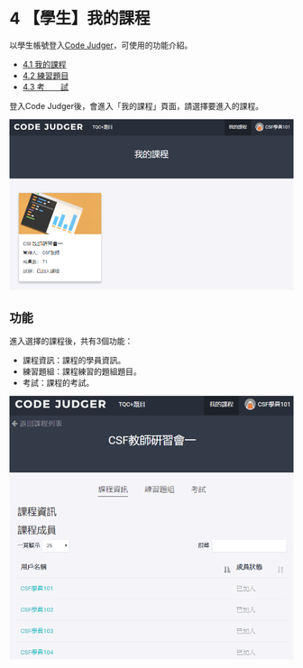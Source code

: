 # 4 【學生】我的課程

以學生帳號登入[Code Judger](http://www.codejudger.com)，可使用的功能介紹。

* [4.1 我的課程](chapter4/4-1myclass.md)
* [4.2 練習題目](chapter4/4-2myclass/)
* [4.3 考　　試](chapter4/4-3myclass/)

登入Code Judger後，會進入「我的課程」頁面，請選擇要進入的課程。

![我的課程](.gitbook/assets/cjmds01myclass-00.png)

## 功能

進入選擇的課程後，共有3個功能：

* 課程資訊：課程的學員資訊。
* 練習題組：課程練習的題組題目。
* 考試：課程的考試。

![功能](.gitbook/assets/cjmds01myclass-01-info.png)
